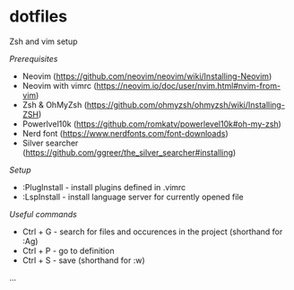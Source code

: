 # dotfiles

Zsh and vim setup

*Prerequisites*

- Neovim (https://github.com/neovim/neovim/wiki/Installing-Neovim)
- Neovim with vimrc (https://neovim.io/doc/user/nvim.html#nvim-from-vim)
- Zsh & OhMyZsh (https://github.com/ohmyzsh/ohmyzsh/wiki/Installing-ZSH)
- Powerlvel10k (https://github.com/romkatv/powerlevel10k#oh-my-zsh)
- Nerd font (https://www.nerdfonts.com/font-downloads)
- Silver searcher (https://github.com/ggreer/the_silver_searcher#installing)

*Setup*

- :PlugInstall - install plugins defined in .vimrc
- :LspInstall - install language server for currently opened file

*Useful commands*

- Ctrl + G - search for files and occurences in the project (shorthand for :Ag)
- Ctrl + P - go to definition
- Ctrl + S - save (shorthand for :w)

...




